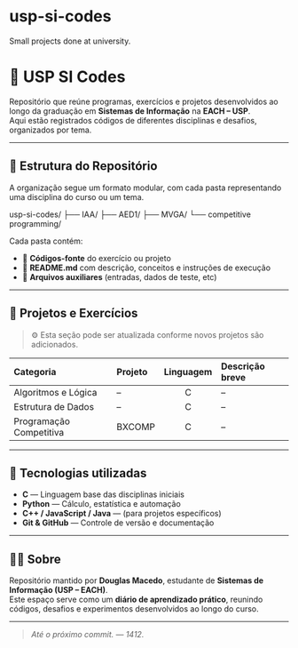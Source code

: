 # usp-si-codes
Small projects done at university.

# 🧠 USP SI Codes

Repositório que reúne programas, exercícios e projetos desenvolvidos ao longo da graduação em **Sistemas de Informação** na **EACH – USP**.  
Aqui estão registrados códigos de diferentes disciplinas e desafios, organizados por tema.

---

## 📂 Estrutura do Repositório

A organização segue um formato modular, com cada pasta representando uma disciplina do curso ou um tema.

usp-si-codes/
├── IAA/
├── AED1/
├── MVGA/
└── competitive programming/

Cada pasta contém:
- 🧩 **Códigos-fonte** do exercício ou projeto  
- 📄 **README.md** com descrição, conceitos e instruções de execução  
- 📁 **Arquivos auxiliares** (entradas, dados de teste, etc)

---

## 🧩 Projetos e Exercícios

> ⚙️ Esta seção pode ser atualizada conforme novos projetos são adicionados.

| Categoria | Projeto | Linguagem | Descrição breve |
| :-- | :-- | :--: | :-- |
| Algoritmos e Lógica | – | C | – |
| Estrutura de Dados | – | C  | – |
| Programação Competitiva | BXCOMP | C | – |

---

## 🧰 Tecnologias utilizadas

- **C** — Linguagem base das disciplinas iniciais  
- **Python** — Cálculo, estatística e automação  
- **C++ / JavaScript / Java** — (para projetos específicos)  
- **Git & GitHub** — Controle de versão e documentação  

---

## 🧑‍💻 Sobre

Repositório mantido por **Douglas Macedo**, estudante de **Sistemas de Informação (USP – EACH)**.  
Este espaço serve como um **diário de aprendizado prático**, reunindo códigos, desafios e experimentos desenvolvidos ao longo do curso.

---

> _Até o próximo commit.
> — 1412._